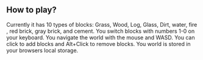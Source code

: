 
## How to play?

Currently it has 10 types of blocks: Grass, Wood, Log, Glass, Dirt, water, fire , red brick, gray brick, and cement.
You switch blocks with numbers 1-0 on your keyboard.
You navigate the world with the mouse and WASD.
You can click to add blocks and Alt+Click to remove blocks.
You world is stored in your browsers local storage.
